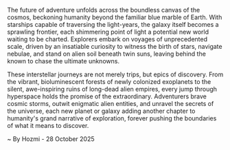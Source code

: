 
The future of adventure unfolds across the boundless canvas of the cosmos, beckoning humanity beyond the familiar blue marble of Earth. With starships capable of traversing the light-years, the galaxy itself becomes a sprawling frontier, each shimmering point of light a potential new world waiting to be charted. Explorers embark on voyages of unprecedented scale, driven by an insatiable curiosity to witness the birth of stars, navigate nebulae, and stand on alien soil beneath twin suns, leaving behind the known to chase the ultimate unknowns.

These interstellar journeys are not merely trips, but epics of discovery. From the vibrant, bioluminescent forests of newly colonized exoplanets to the silent, awe-inspiring ruins of long-dead alien empires, every jump through hyperspace holds the promise of the extraordinary. Adventurers brave cosmic storms, outwit enigmatic alien entities, and unravel the secrets of the universe, each new planet or galaxy adding another chapter to humanity's grand narrative of exploration, forever pushing the boundaries of what it means to discover.

~ By Hozmi - 28 October 2025
